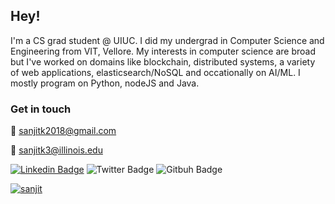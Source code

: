 ## Hey!

I'm a CS grad student @ UIUC. I did my undergrad in Computer Science and Engineering from VIT, Vellore. My interests in computer science are broad but I've worked on domains like blockchain, distributed systems, a variety of web applications, elasticsearch/NoSQL and occationally on AI/ML. I mostly program on Python, nodeJS and Java.

### Get in touch

📨  [sanjitk2018@gmail.com](sanjitk2018@gmail.com)

📨  [sanjitk3@illinois.edu](sanjitk3@illinois.edu)

[![Linkedin Badge](https://img.shields.io/badge/-LinkedIn-blue?style=flat-square&logo=Linkedin&logoColor=white&link=https://www.linkedin.com/in/sanjit-kumar/)](https://www.linkedin.com/in/sanjit-kumar-b56b911a0/)
![Twitter Badge](https://img.shields.io/twitter/follow/sanjit_77?label=Sanjit%20Kumar&style=social)
![Gitbuh Badge](https://img.shields.io/github/followers/sanjitk7?style=social)

[![sanjit](https://github-readme-stats.vercel.app/api?username=sanjitk7&hide=stars&count_private=true&show_icons=true&theme=dracula)](https://github.com/sanjitk7/github-readme-stats)
